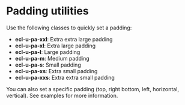 # Padding utilities

Use the following classes to quickly set a padding:

- **ecl-u-pa-xxl**: Extra extra large padding
- **ecl-u-pa-xl**: Extra large padding
- **ecl-u-pa-l**: Large padding
- **ecl-u-pa-m**: Medium padding
- **ecl-u-pa-s**: Small padding
- **ecl-u-pa-xs**: Extra small padding
- **ecl-u-pa-xxs**: Extra extra small padding

You can also set a specific padding (top, right bottom, left, horizontal, vertical). See examples for more information.
